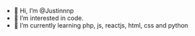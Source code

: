 - 👋 Hi, I’m @Justinnnp
- 👀 I’m interested in code.
- 🌱 I’m currently learning php, js, reactjs, html, css and python

<!---
Justinnnp/Justinnnp is a ✨ special ✨ repository because its `README.md` (this file) appears on your GitHub profile.
You can click the Preview link to take a look at your changes.
--->
